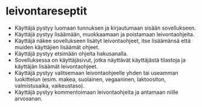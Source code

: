 # leivontareseptit

* Käyttäjä pystyy luomaan tunnuksen ja kirjautumaan sisään sovellukseen.
* Käyttäjä pystyy lisäämään, muokkaamaan ja poistamaan leivontaohjeita.
* Käyttäjä näkee sovellukseen lisätyt leivontaohjeet, itse lisäämänsä että muiden käyttäjien lisäämät ohjeet.
* Käyttäjä pystyy etsimään ohjeita hakusanalla.
* Sovelluksessa on käyttäjäsivut, jotka näyttävät käyttäjästä tilastoja ja käyttäjän lisäämät leivontaohjeet.
* Käyttäjä pystyy valitsemaan leivontaohjeelle yhden tai useamman luokittelun (esim. makea, suolainen, vegaaninen, laktoositon, valmistusaika, vaikeustaso).
* Käyttäjä pystyy kommentoimaan leivontaohjeita ja antamaan niille arvosanan.
